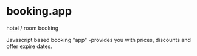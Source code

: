 # booking.app
hotel /  room booking 

Javascript based booking "app"
  -provides you with prices, discounts and offer expire dates. 
